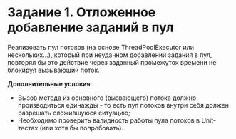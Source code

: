 # Задание 1. Отложенное добавление заданий в пул

Реализовать пул потоков (на основе ThreadPoolExecutor или нескольких...), который при неудачном добавлении задания в пул, повторял бы это действие через заданный промежуток времени не блокируя вызывающий поток.

__Дополнительные условия__:

* Вызов метода из основного (вызвающего) потока должно производиться единажды - то есть пул потоков внутри себя должен разрешать сложившуюся ситуацию;
* Необходимо проверить валидность работы пула потоков в Unit-тестах (или хотя бы попробовать).